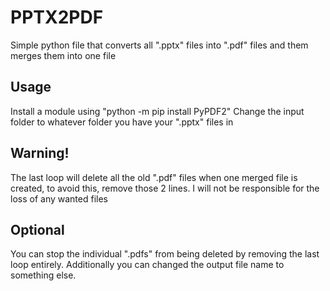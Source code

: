 # PPTX2PDF
Simple python file that converts all ".pptx" files into ".pdf" files and them merges them into one file

## Usage
Install a module using "python -m pip install PyPDF2"
Change the input folder to whatever folder you have your ".pptx" files in

## Warning!
The last loop will delete all the old ".pdf" files when one merged file is created, to avoid this, remove those 2 lines. I will not be responsible for the loss of any wanted files

## Optional
You can stop the individual ".pdfs" from being deleted by removing the last loop entirely.
Additionally you can changed the output file name to something else.

